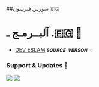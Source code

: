 ##سورس فيرسون 🇪🇬

# آلبــرمـج ـ .🇪🇬 💖

- [DEV ESLAM](https://t.me/Q_X_I_T) ``𝑺𝑶𝑼𝑹𝑪𝑬 𝑽𝑬𝑹𝑺𝑶𝑵 ⁦♡⁩``


### Support & Updates 🎑
<a href="https://t.me/verson2005"><img src="https://img.shields.io/badge/Join-Group%20Support-blue.svg?style=for-the-badge&logo=Telegram"></a> <a href="https://t.me/verson205"><img src="https://img.shields.io/badge/Join-Updates%20Channel-blue.svg?style=for-the-badge&logo=Telegram"></a>
